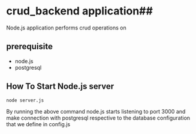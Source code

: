 # crud_backend application##
Node.js application performs crud operations on 

## prerequisite
* node.js
* postgresql

## How To Start Node.js server
```
node server.js
```
By running the above command node.js starts listening to port 3000 and make connection with postgresql respective to the database configuration that we define in config.js


